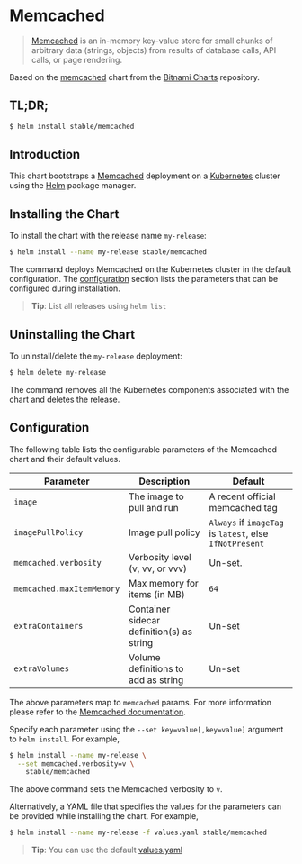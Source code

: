 # Memcached

> [Memcached](https://memcached.org/) is an in-memory key-value store for small chunks of arbitrary data (strings, objects) from results of database calls, API calls, or page rendering.

Based on the [memcached](https://github.com/bitnami/charts/tree/master/incubator/memcached) chart from the [Bitnami Charts](https://github.com/bitnami/charts) repository.

## TL;DR;

```bash
$ helm install stable/memcached
```

## Introduction

This chart bootstraps a [Memcached](https://hub.docker.com/_/memcached/) deployment on a [Kubernetes](http://kubernetes.io) cluster using the [Helm](https://helm.sh) package manager.

## Installing the Chart

To install the chart with the release name `my-release`:

```bash
$ helm install --name my-release stable/memcached
```

The command deploys Memcached on the Kubernetes cluster in the default configuration. The [configuration](#configuration) section lists the parameters that can be configured during installation.

> **Tip**: List all releases using `helm list`

## Uninstalling the Chart

To uninstall/delete the `my-release` deployment:

```bash
$ helm delete my-release
```

The command removes all the Kubernetes components associated with the chart and deletes the release.

## Configuration

The following table lists the configurable parameters of the Memcached chart and their default values.

|      Parameter            |          Description            |                         Default                         |
|---------------------------|---------------------------------|---------------------------------------------------------|
| `image`                   | The image to pull and run       | A recent official memcached tag                         |
| `imagePullPolicy`         | Image pull policy               | `Always` if `imageTag` is `latest`, else `IfNotPresent` |
| `memcached.verbosity`     | Verbosity level (v, vv, or vvv) | Un-set.                                                 |
| `memcached.maxItemMemory` | Max memory for items (in MB)    | `64`                                                    |
| `extraContainers`         | Container sidecar definition(s) as string | Un-set                                        |
| `extraVolumes`            | Volume definitions to add as string | Un-set                                              |

The above parameters map to `memcached` params. For more information please refer to the [Memcached documentation](https://github.com/memcached/memcached/wiki/ConfiguringServer).

Specify each parameter using the `--set key=value[,key=value]` argument to `helm install`. For example,

```bash
$ helm install --name my-release \
  --set memcached.verbosity=v \
    stable/memcached
```

The above command sets the Memcached verbosity to `v`.

Alternatively, a YAML file that specifies the values for the parameters can be provided while installing the chart. For example,

```bash
$ helm install --name my-release -f values.yaml stable/memcached
```

> **Tip**: You can use the default [values.yaml](values.yaml)
